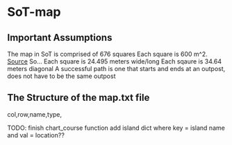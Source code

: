 # SoT-map

## Important Assumptions
The map in SoT is comprised of 676 squares
Each square is 600 m^2. [Source](https://www.reddit.com/r/Seaofthieves/comments/iqdkfo/anyone_know_the_size_of_the_map_in_square/) So...
Each square is 24.495 meters wide/long
Each sqaure is 34.64 meters diagonal
A successful path is one that starts and ends at an outpost, does not have to be the same outpost

## The Structure of the map.txt file
col,row,name,type,

TODO:
finish chart_course function
add island dict where key = island name and val = location??